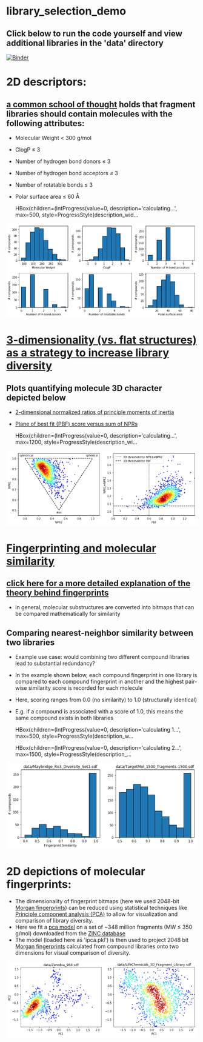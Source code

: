 # library_selection_demo

## Click below to run the code yourself and view additional libraries in the 'data' directory
[![Binder](https://mybinder.org/badge_logo.svg)](https://mybinder.org/v2/gh/molp11/library_selection_demo/master)

# 2D descriptors:
## [a common school of thought](http://practicalfragments.blogspot.com/2011/11/pushing-rule-of-3.html) holds that fragment libraries should contain molecules with the following attributes:
- Molecular Weight $\lt$ 300 g/mol
- ClogP $\le$ 3
- Number of hydrogen bond donors $\le$ 3
- Number of hydrogen bond acceptors $\le$ 3
- Number of rotatable bonds $\le$ 3
- Polar surface area $\le$ 60 Å


    HBox(children=(IntProgress(value=0, description='calculating...', max=500, style=ProgressStyle(description_wid…


    
    


![png](page_files/page_4_2.png)


# [3-dimensionality (vs. flat structures) as a strategy to increase library diversity](https://blogs.sciencemag.org/pipeline/archives/2013/08/08/the_3d_fragment_consortium)
## Plots quantifying molecule 3D character depicted below
- [2-dimensional normalized ratios of principle moments of inertia](https://pubs.acs.org/doi/full/10.1021/ci025599w)
- [Plane of best fit (PBF) score versus sum of NPRs](https://pubs.acs.org/doi/pdfplus/10.1021/ci300293f)


    HBox(children=(IntProgress(value=0, description='calculating...', max=1200, style=ProgressStyle(description_wi…



![png](page_files/page_7_1.png)


# [Fingerprinting and molecular similarity](https://www.rdkit.org/docs/GettingStartedInPython.html#fingerprinting-and-molecular-similarity)
## [click here for a more detailed explanation of the theory behind fingerprints](https://www.daylight.com/dayhtml/doc/theory/theory.finger.html)
- in general, molecular substructures are converted into bitmaps that can be compared mathematically for similarity

## Comparing nearest-neighbor similarity between two libraries
- Example use case: would combining two different compound libraries lead to substantial redundancy? 
- In the example shown below, each compound fingerprint in one library is compared to each compound fingerprint in another and the highest pair-wise similarity score is recorded for each molecule
- Here, scoring ranges from 0.0 (no similarity) to 1.0 (structurally identical)
- E.g. if a compound is associated with a score of 1.0, this means the same compound exists in both libraries


    HBox(children=(IntProgress(value=0, description='calculating 1...', max=500, style=ProgressStyle(description_w…



    HBox(children=(IntProgress(value=0, description='calculating 2...', max=1500, style=ProgressStyle(description_…



![png](page_files/page_10_2.png)


# 2D depictions of molecular fingerprints:
- The dimensionality of fingerprint bitmaps (here we used 2048-bit [Morgan fingerprints](https://www.rdkit.org/docs/GettingStartedInPython.html#morgan-fingerprints-circular-fingerprints)) can be reduced using statistical techniques like [Principle component analysis (PCA)](https://en.wikipedia.org/wiki/Principal_component_analysis) to allow for visualization and comparison of library diversity.
- Here we fit a [pca model](https://scikit-learn.org/stable/modules/generated/sklearn.decomposition.IncrementalPCA.html) on a set of \~348 million fragments (MW $\le$ 350 g/mol) downloaded from the [ZINC database](http://zinc15.docking.org/tranches/home/#)
- The model (loaded here as 'ipca.pkl') is then used to project 2048 bit [Morgan fingerprints](https://www.rdkit.org/docs/GettingStartedInPython.html#morgan-fingerprints-circular-fingerprints) calculated from compound libraries onto two dimensions for visual comparison of diversity.


![png](page_files/page_13_0.png)

